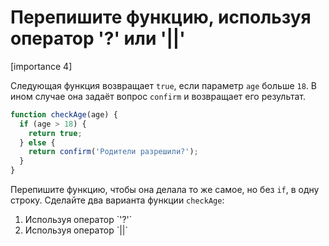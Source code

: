 # Перепишите функцию, используя оператор '?' или '||'

[importance 4]

Следующая функция возвращает `true`, если параметр `age` больше `18`.
В ином случае она задаёт вопрос `confirm` и возвращает его результат.

```js
function checkAge(age) {
  if (age > 18) {
    return true;
  } else {
    return confirm('Родители разрешили?');
  }
}
```

Перепишите функцию, чтобы она делала то же самое, но без `if`, в одну строку. 
Сделайте два варианта функции `checkAge`:
<ol>
<li>Используя оператор `'?'`</li>
<li>Используя оператор `||`</li>
</ol>
